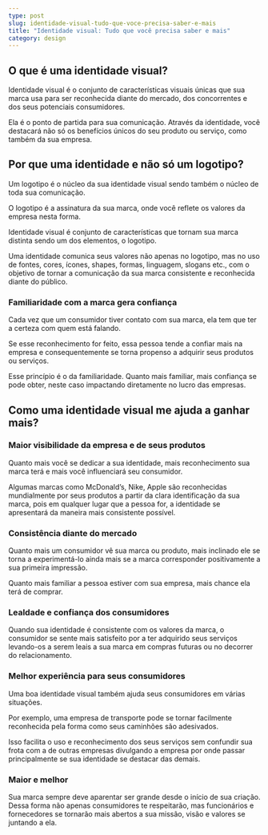 ```yaml
---
type: post
slug: identidade-visual-tudo-que-voce-precisa-saber-e-mais
title: "Identidade visual: Tudo que você precisa saber e mais"
category: design
---
```


## O que é uma identidade visual?

Identidade visual é o conjunto de características visuais únicas que sua marca usa para ser reconhecida diante do mercado, dos concorrentes e dos seus potenciais consumidores.

Ela é o ponto de partida para sua comunicação. Através da identidade, você destacará não só os benefícios únicos do seu produto ou serviço, como também da sua empresa.

## Por que uma identidade e não só um logotipo?

Um logotipo é o núcleo da sua identidade visual sendo também o núcleo de toda sua comunicação.

O logotipo é a assinatura da sua marca, onde você reflete os valores da empresa nesta forma.

Identidade visual é conjunto de características que tornam sua marca distinta sendo um dos elementos, o logotipo.

Uma identidade comunica seus valores não apenas no logotipo, mas no uso de fontes, cores, ícones, shapes, formas, linguagem, slogans etc., com o objetivo de tornar a comunicação da sua marca consistente e reconhecida diante do público.

### Familiaridade com a marca gera confiança

Cada vez que um consumidor tiver contato com sua marca, ela tem que ter a certeza com quem está falando.

Se esse reconhecimento for feito, essa pessoa tende a confiar mais na empresa e consequentemente se torna propenso a adquirir seus produtos ou serviços.

Esse princípio é o da familiaridade. Quanto mais familiar, mais confiança se pode obter, neste caso impactando diretamente no lucro das empresas.

## Como uma identidade visual me ajuda a ganhar mais?

### Maior visibilidade da empresa e de seus produtos

Quanto mais você se dedicar a sua identidade, mais reconhecimento sua marca terá e mais você influenciará seu consumidor.

Algumas marcas como McDonald’s, Nike, Apple são reconhecidas mundialmente por seus produtos a partir da clara identificação da sua marca, pois em qualquer lugar que a pessoa for, a identidade se apresentará da maneira mais consistente possível.

### Consistência diante do mercado

Quanto mais um consumidor vê sua marca ou produto, mais inclinado ele se torna a experimentá-lo ainda mais se a marca corresponder positivamente a sua primeira impressão.

Quanto mais familiar a pessoa estiver com sua empresa, mais chance ela terá de comprar.

### Lealdade e confiança dos consumidores

Quando sua identidade é consistente com os valores da marca, o consumidor se sente mais satisfeito por a ter adquirido seus serviços levando-os a serem leais a sua marca em compras futuras ou no decorrer do relacionamento.

### Melhor experiência para seus consumidores

Uma boa identidade visual também ajuda seus consumidores em várias situações.

Por exemplo, uma empresa de transporte pode se tornar facilmente reconhecida pela forma como seus caminhões são adesivados.

Isso facilita o uso e reconhecimento dos seus serviços sem confundir sua frota com a de outras empresas divulgando a empresa por onde passar principalmente se sua identidade se destacar das demais.

### Maior e melhor

Sua marca sempre deve aparentar ser grande desde o início de sua criação. Dessa forma não apenas consumidores te respeitarão, mas funcionários e fornecedores se tornarão mais abertos a sua missão, visão e valores se juntando a ela.
